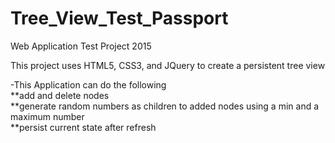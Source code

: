 # Tree_View_Test_Passport
Web Application Test Project 2015

This project uses HTML5, CSS3, and JQuery to create a persistent tree view 

-This Application can do the following</br>
**add and delete nodes</br>
**generate random numbers as children to added nodes using a min and a maximum number</br>
**persist current state after refresh</br>
